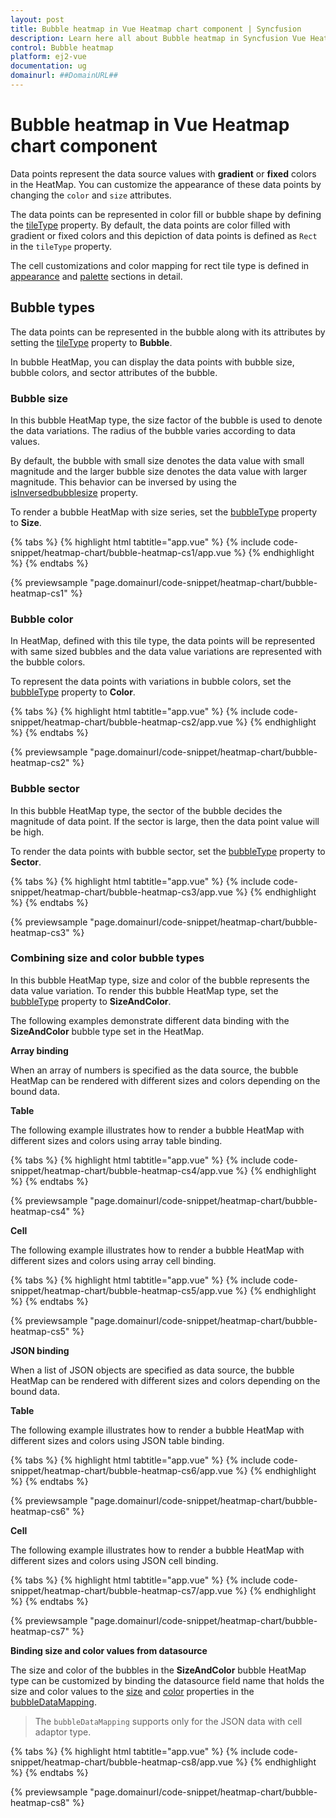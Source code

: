 ```yaml
---
layout: post
title: Bubble heatmap in Vue Heatmap chart component | Syncfusion
description: Learn here all about Bubble heatmap in Syncfusion Vue Heatmap chart component of Syncfusion Essential JS 2 and more.
control: Bubble heatmap 
platform: ej2-vue
documentation: ug
domainurl: ##DomainURL##
---
```


# Bubble heatmap in Vue Heatmap chart component

Data points represent the data source values with **gradient** or **fixed** colors in the HeatMap. You can customize the appearance of these data points by changing the `color` and `size` attributes.

The data points can be represented in color fill or bubble shape by defining the [tileType](https://ej2.syncfusion.com/vue/documentation/api/heatmap/cellSettings/#tiletype) property. By default, the data points are color filled with gradient or fixed colors and this depiction of data points is defined as `Rect` in the `tileType` property.

The cell customizations and color mapping for rect tile type is defined in [appearance](./appearance/) and [palette](./palette/) sections in detail.

## Bubble types

The data points can be represented in the bubble along with its attributes by setting the [tileType](https://ej2.syncfusion.com/vue/documentation/api/heatmap/cellSettings/#tiletype) property to **Bubble**.

In bubble HeatMap, you can display the data points with bubble size, bubble colors, and sector attributes of the bubble.

### Bubble size

In this bubble HeatMap type, the size factor of the bubble is used to denote the data variations. The radius of the bubble varies according to data values.

By default, the bubble with small size denotes the data value with small magnitude and the larger bubble size denotes the data value with larger magnitude. This behavior can be inversed by using the [isInversedbubblesize](https://ej2.syncfusion.com/vue/documentation/api/heatmap/cellSettings/#isinversedbubblesize) property.

To render a bubble HeatMap with size series, set the [bubbleType](https://ej2.syncfusion.com/vue/documentation/api/heatmap/cellSettings/#bubbletype) property to **Size**.

{% tabs %}
{% highlight html tabtitle="app.vue" %}
{% include code-snippet/heatmap-chart/bubble-heatmap-cs1/app.vue %}
{% endhighlight %}
{% endtabs %}
        
{% previewsample "page.domainurl/code-snippet/heatmap-chart/bubble-heatmap-cs1" %}

### Bubble color

In HeatMap, defined with this tile type, the data points will be represented with same sized bubbles and the data value variations are represented with the bubble colors.

To represent the data points with variations in bubble colors, set the [bubbleType](https://ej2.syncfusion.com/vue/documentation/api/heatmap/cellSettings/#bubbletype) property to **Color**.

{% tabs %}
{% highlight html tabtitle="app.vue" %}
{% include code-snippet/heatmap-chart/bubble-heatmap-cs2/app.vue %}
{% endhighlight %}
{% endtabs %}
        
{% previewsample "page.domainurl/code-snippet/heatmap-chart/bubble-heatmap-cs2" %}

### Bubble sector

In this bubble HeatMap type, the sector of the bubble decides the magnitude of data point. If the sector is large, then the data point value will be high.

To render the data points with bubble sector, set the [bubbleType](https://ej2.syncfusion.com/vue/documentation/api/heatmap/cellSettings/#bubbletype) property to **Sector**.

{% tabs %}
{% highlight html tabtitle="app.vue" %}
{% include code-snippet/heatmap-chart/bubble-heatmap-cs3/app.vue %}
{% endhighlight %}
{% endtabs %}
        
{% previewsample "page.domainurl/code-snippet/heatmap-chart/bubble-heatmap-cs3" %}

### Combining size and color bubble types

In this bubble HeatMap type, size and color of the bubble represents the data value variation. To render this bubble HeatMap type, set the [bubbleType](https://ej2.syncfusion.com/vue/documentation/api/heatmap/cellSettings/#bubbletype) property to **SizeAndColor**.

The following examples demonstrate different data binding with the **SizeAndColor** bubble type set in the HeatMap.

<!-- markdownlint-disable MD036 -->
**Array binding**

When an array of numbers is specified as the data source, the bubble HeatMap can be rendered with different sizes and colors depending on the bound data.

<!-- markdownlint-disable MD036 -->
**Table**

The following example illustrates how to render a bubble HeatMap with different sizes and colors using array table binding.

{% tabs %}
{% highlight html tabtitle="app.vue" %}
{% include code-snippet/heatmap-chart/bubble-heatmap-cs4/app.vue %}
{% endhighlight %}
{% endtabs %}
        
{% previewsample "page.domainurl/code-snippet/heatmap-chart/bubble-heatmap-cs4" %}

<!-- markdownlint-disable MD036 -->
**Cell**

The following example illustrates how to render a bubble HeatMap with different sizes and colors using array cell binding.

{% tabs %}
{% highlight html tabtitle="app.vue" %}
{% include code-snippet/heatmap-chart/bubble-heatmap-cs5/app.vue %}
{% endhighlight %}
{% endtabs %}
        
{% previewsample "page.domainurl/code-snippet/heatmap-chart/bubble-heatmap-cs5" %}

<!-- markdownlint-disable MD036 -->
**JSON binding**

When a list of JSON objects are specified as data source, the bubble HeatMap can be rendered with different sizes and colors depending on the bound data.

<!-- markdownlint-disable MD036 -->
**Table**

The following example illustrates how to render a bubble HeatMap with different sizes and colors using JSON table binding.

{% tabs %}
{% highlight html tabtitle="app.vue" %}
{% include code-snippet/heatmap-chart/bubble-heatmap-cs6/app.vue %}
{% endhighlight %}
{% endtabs %}
        
{% previewsample "page.domainurl/code-snippet/heatmap-chart/bubble-heatmap-cs6" %}

<!-- markdownlint-disable MD036 -->
**Cell**

The following example illustrates how to render a bubble HeatMap with different sizes and colors using JSON cell binding.

{% tabs %}
{% highlight html tabtitle="app.vue" %}
{% include code-snippet/heatmap-chart/bubble-heatmap-cs7/app.vue %}
{% endhighlight %}
{% endtabs %}
        
{% previewsample "page.domainurl/code-snippet/heatmap-chart/bubble-heatmap-cs7" %}

<!-- markdownlint-disable MD036 -->
**Binding size and color values from datasource**

The size and color of the bubbles in the **SizeAndColor** bubble HeatMap type can be customized by binding the datasource field name that holds the size and color values to the [size](https://ej2.syncfusion.com/vue/documentation/api/heatmap/bubbleDataModel/#size) and [color](https://ej2.syncfusion.com/vue/documentation/api/heatmap/bubbleDataModel/#color) properties in the [bubbleDataMapping](https://ej2.syncfusion.com/vue/documentation/api/heatmap/dataModel/#bubbledatamapping).

>The `bubbleDataMapping` supports only for the JSON data with cell adaptor type.

{% tabs %}
{% highlight html tabtitle="app.vue" %}
{% include code-snippet/heatmap-chart/bubble-heatmap-cs8/app.vue %}
{% endhighlight %}
{% endtabs %}
        
{% previewsample "page.domainurl/code-snippet/heatmap-chart/bubble-heatmap-cs8" %}
